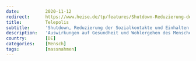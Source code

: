 ```yaml
---
date:          2020-11-12
redirect:      https://www.heise.de/tp/features/Shutdown-Reduzierung-der-Sozialkontakte-und-Einhalten-der-sozialen-Distanz-4954334.html
title:         Telepolis
subtitle:      'Shutdown, Reduzierung der Sozialkontakte und Einhalten der sozialen Distanz'
description:   'Auswirkungen auf Gesundheit und Wohlergehen des Menschen - Gesichtslose und distanzierte Menschen - Teil II'
country:       [DE]
categories:    [Mensch]
tags:          [massnahmen]
---
```

